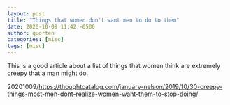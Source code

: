 ```yaml
---
layout: post
title: "Things that women don't want men to do to them"
date: 2020-10-09 11:42 -0500
author: quorten
categories: [misc]
tags: [misc]
---
```


This is a good article about a list of things that women think are
extremely creepy that a man might do.

20201009/https://thoughtcatalog.com/january-nelson/2019/10/30-creepy-things-most-men-dont-realize-women-want-them-to-stop-doing/

